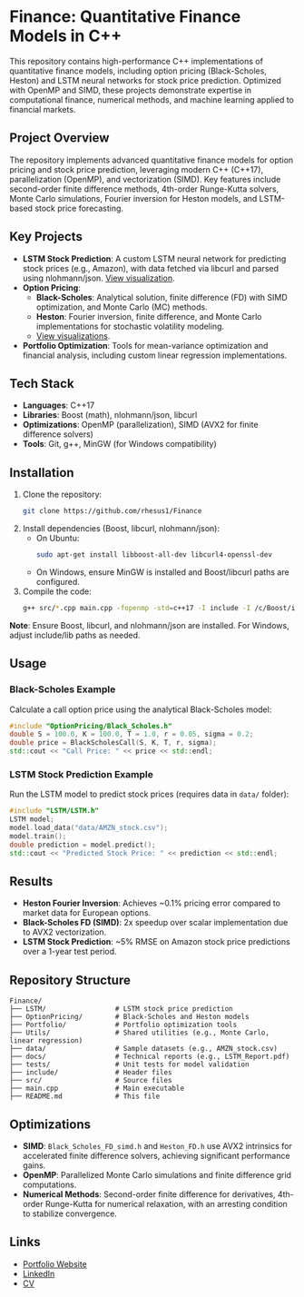 # Finance: Quantitative Finance Models in C++

This repository contains high-performance C++ implementations of quantitative finance models, including option pricing (Black-Scholes, Heston) and LSTM neural networks for stock price prediction. Optimized with OpenMP and SIMD, these projects demonstrate expertise in computational finance, numerical methods, and machine learning applied to financial markets.

## Project Overview

The repository implements advanced quantitative finance models for option pricing and stock price prediction, leveraging modern C++ (C++17), parallelization (OpenMP), and vectorization (SIMD). Key features include second-order finite difference methods, 4th-order Runge-Kutta solvers, Monte Carlo simulations, Fourier inversion for Heston models, and LSTM-based stock price forecasting.

## Key Projects

- **LSTM Stock Prediction**: A custom LSTM neural network for predicting stock prices (e.g., Amazon), with data fetched via libcurl and parsed using nlohmann/json. [View visualization](https://morganjrees.co.uk/lstm).
- **Option Pricing**:
  - **Black-Scholes**: Analytical solution, finite difference (FD) with SIMD optimization, and Monte Carlo (MC) methods.
  - **Heston**: Fourier inversion, finite difference, and Monte Carlo implementations for stochastic volatility modeling.
  - [View visualizations](https://morganjrees.co.uk/option-pricing).
- **Portfolio Optimization**: Tools for mean-variance optimization and financial analysis, including custom linear regression implementations.

## Tech Stack

- **Languages**: C++17
- **Libraries**: Boost (math), nlohmann/json, libcurl
- **Optimizations**: OpenMP (parallelization), SIMD (AVX2 for finite difference solvers)
- **Tools**: Git, g++, MinGW (for Windows compatibility)

## Installation

1. Clone the repository:
   ```bash
   git clone https://github.com/rhesus1/Finance
   ```
2. Install dependencies (Boost, libcurl, nlohmann/json):
   - On Ubuntu:
     ```bash
     sudo apt-get install libboost-all-dev libcurl4-openssl-dev
     ```
   - On Windows, ensure MinGW is installed and Boost/libcurl paths are configured.
3. Compile the code:
   ```bash
   g++ src/*.cpp main.cpp -fopenmp -std=c++17 -I include -I /c/Boost/include/boost-1_88 -I /mingw64/include -L /mingw64/lib -lcurl -O3 -march=native -mavx2 -ffast-math -o main
   ```

**Note**: Ensure Boost, libcurl, and nlohmann/json are installed. For Windows, adjust include/lib paths as needed.

## Usage

### Black-Scholes Example
Calculate a call option price using the analytical Black-Scholes model:

```cpp
#include "OptionPricing/Black_Scholes.h"
double S = 100.0, K = 100.0, T = 1.0, r = 0.05, sigma = 0.2;
double price = BlackScholesCall(S, K, T, r, sigma);
std::cout << "Call Price: " << price << std::endl;
```

### LSTM Stock Prediction Example
Run the LSTM model to predict stock prices (requires data in `data/` folder):

```cpp
#include "LSTM/LSTM.h"
LSTM model;
model.load_data("data/AMZN_stock.csv");
model.train();
double prediction = model.predict();
std::cout << "Predicted Stock Price: " << prediction << std::endl;
```

## Results

- **Heston Fourier Inversion**: Achieves ~0.1% pricing error compared to market data for European options.
- **Black-Scholes FD (SIMD)**: 2x speedup over scalar implementation due to AVX2 vectorization.
- **LSTM Stock Prediction**: ~5% RMSE on Amazon stock price predictions over a 1-year test period.

## Repository Structure

```
Finance/
├── LSTM/                 # LSTM stock price prediction
├── OptionPricing/        # Black-Scholes and Heston models
├── Portfolio/            # Portfolio optimization tools
├── Utils/                # Shared utilities (e.g., Monte Carlo, linear regression)
├── data/                 # Sample datasets (e.g., AMZN_stock.csv)
├── docs/                 # Technical reports (e.g., LSTM_Report.pdf)
├── tests/                # Unit tests for model validation
├── include/              # Header files
├── src/                  # Source files
├── main.cpp              # Main executable
├── README.md             # This file
```

## Optimizations

- **SIMD**: `Black_Scholes_FD_simd.h` and `Heston_FD.h` use AVX2 intrinsics for accelerated finite difference solvers, achieving significant performance gains.
- **OpenMP**: Parallelized Monte Carlo simulations and finite difference grid computations.
- **Numerical Methods**: Second-order finite difference for derivatives, 4th-order Runge-Kutta for numerical relaxation, with an arresting condition to stabilize convergence.

## Links

- [Portfolio Website](https://morganjrees.co.uk)
- [LinkedIn](https://www.linkedin.com/in/morganjrees)
- [CV](https://morganjrees.co.uk/cv)